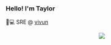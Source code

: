 
### Hello! I'm Taylor</br>
:office::computer: SRE @ <a href="https://vivun.com">vivun</a></br>

<div style="display: flex; flex-direction: column; align-items: center;">
  <a href="https://github.com/anuraghazra/github-readme-stats">
    <img src="https://github-readme-stats.vercel.app/api/top-langs/?username=taylor-curtis&card_width=495&count_private=true&langs_count=5&theme=dracula&hide_title=true" />
  </a>
</div>
